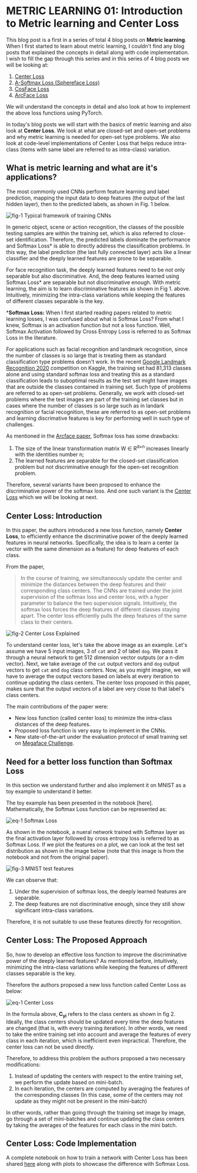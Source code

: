 # METRIC LEARNING 01: Introduction to Metric learning and Center Loss

This blog post is a first in a series of total 4 blog posts on **Metric learning**. When I first started to learn about metric learning, I couldn't find any blog posts that explained the concepts in detail along with code implementation. I wish to fill the gap through this series and in this series of 4 blog posts we will be looking at:

1. [Center Loss](https://kpzhang93.github.io/papers/eccv2016.pdf) 
2. [A-Softmax Loss (Sphereface Loss)](https://arxiv.org/abs/1704.08063) 
3. [CosFace Loss](https://arxiv.org/abs/1801.09414)
4. [ArcFace Loss](https://arxiv.org/abs/1801.07698)

We will understand the concepts in detail and also look at how to implement the above loss functions using PyTorch. 

In today's blog posts we will start with the basics of metric learning and also look at **Center Loss**. We look at what are closed-set and open-set problems and why metric learning is needed for open-set type problems. We also look at code-level implementations of Center Loss that helps reduce intra-class (items with same label are referred to as intra-class) variation. 

## What is metric learning and what are it's applications?
The most commonly used CNNs perform feature learning and label prediction, mapping the input data to deep features (the output of the last hidden layer), then to the predicted labels, as shown in Fig. 1 below.

![](/images/metric-learning-1.png "fig-1 Typical framework of training CNNs")

In generic object, scene or action recognition, the classes of the possible testing samples are within the training set, which is also referred to close-set identification. Therefore, the predicted labels dominate the performance and Softmax Loss* is able to directly address the classification problems. In this way, the label prediction (the last fully connected layer) acts like a linear classifier and the deeply learned features are prone to be separable.

For face recognition task, the deeply learned features need to be not only separable but also discriminative. And, the deep features learned using Softmax Loss* are separable but not discriminative enough. With metric learning, the aim is to learn discriminative features as shown in Fig 1. above. Intuitively, minimizing the intra-class variations while keeping the features of different classes separable is the key.

***Softmax Loss:**
When I first started reading papers related to metric learning losses, I was confused about what is Softmax Loss? From what I knew, Softmax is an activation function but not a loss function. Well, Softmax Activation followed by Cross Entropy Loss is referred to as Softmax Loss in the literature.

For applications such as facial recognition and landmark recognition, since the number of classes is so large that is treating them as standard classification type problems doesn't work. In the recent [Google Landmark Recognition 2020](https://www.kaggle.com/c/landmark-recognition-2020) competition on Kaggle, the training set had 81,313 classes alone and using standard softmax loss and treating this as a standard classification leads to suboptimal results as the test set might have images that are outside the classes contained in training set. Such type of problems are referred to as open-set problems. Generally, we work with closed-set problems where the test images are part of the training set classes but in cases where the number of classes is so large such as in landark recognition or facial recognition, these are referred to as open-set problems and learning discrimative features is key for performing well in such type of challenges. 

As mentioned in the [Arcface paper](https://arxiv.org/abs/1801.07698), Softmax loss has some drawbacks:  
1. The size of the linear transformation matrix W ∈ R<sup>d×n</sup> increases linearly with the identities number n; 
2. The learned features are separable for the closed-set classification problem but not discriminative enough for the open-set recognition problem.

Therefore, several variants have been proposed to enhance the discriminative power of the softmax loss. And one such variant is the [Center Loss](https://kpzhang93.github.io/papers/eccv2016.pdf) which we will be looking at next. 

## Center Loss: Introduction
In this paper, the authors introduced a new loss function, namely **Center Loss**, to efficiently
enhance the discriminative power of the deeply learned features in neural networks. Specifically, the idea is to learn a center (a vector with the same dimension as a feature) for deep features of each class.

From the paper, 
> In the course of training, we simultaneously update the center and minimize the distances between the deep features and their corresponding class centers. The CNNs are trained under the joint supervision of the softmax loss and center loss, with a hyper parameter to balance the two supervision signals. Intuitively, the softmax loss forces the deep features of different classes staying apart. The center loss efficiently pulls the deep features of the same class to their centers.

![](/images/center_loss.jpg "fig-2 Center Loss Explained")

To understand center loss, let's take the above image as an example. Let's assume we have 5 input images, 3 of `cat` and 2 of label `dog`. We pass it through a neural network to get 512 dimension vector outputs (or a n-dim vector). Next, we take average of the `cat` output vectors and `dog` output vectors to get `cat` and `dog` class centers. Now, as you might imagine, we will have to average the output vectors based on labels at every iteration to continue updating the class centers. The center loss proposed in this paper, makes sure that the output vectors of a label are very close to that label's class centers.

The main contributions of the paper were: 
- New loss function (called center loss) to minimize the intra-class distances of the deep features.
- Proposed loss function is very easy to implement in the CNNs.
- New state-of-the-art under the evaluation protocol of small training set on [Megaface Challenge](http://arxiv.org/abs/1505.02108).


## Need for a better loss function than Softmax Loss
In this section we understand further and also implement it on MNIST as a toy example to understand it better.

The toy example has been presented in the notebook [here]. Mathematically, the Softmax Loss function can be represented as: 

![](/images/softmax_loss.png "eq-1 Softmax Loss")

As shown in the notebook, a nueral network trained with Softmax layer as the final activation layer followed by cross entropy loss is referred to as Softmax Loss. If we plot the features on a plot, we can look at the test set distribution as shown in the image below (note that this image is from the notebook and not from the original paper).

![](/images/mnist_test_set.png "fig-3 MNIST test features")

We can observe that: 
1. Under the supervision of softmax loss, the deeply learned features are separable.
2. The deep features are not discriminative enough, since they still show significant intra-class variations.

Therefore, it is not suitable to use these features directly for recognition. 

## Center Loss: The Proposed Approach
So, how to develop an effective loss function to improve the discriminative power of the deeply learned features? As mentioned before, intuitively, minimizing the intra-class variations while keeping the features of different classes separable is the key.

Therefore the authors proposed a new loss function called Center Loss as below:

![](/images/center_loss.png "eq-1 Center Loss")

In the formula above, **C<sub>yi</sub>** refers to the class centers as shown in fig 2. Ideally, the class centers should be updated every time the deep features are changed (that is, with every training iteration). In other words, we need to take the entire training set into account and average the features of every class in each iteration, which is inefficient even impractical. Therefore, the center loss can not be used directly.

Therefore, to address this problem the authors proposed a two necessary modifications: 
1. Instead of updating the centers with respect to the entire training set, we perform the update based on mini-batch. 
2. In each iteration, the centers are computed by averaging the features of the corresponding classes (In this case, some of the centers may not update as they might not be present in the mini-batch)

In other words, rather than going through the training set image by image, go through a set of mini-batches and continue updating the class centers by taking the averages of the features for each class in the mini batch.

## Center Loss: Code Implementation 
A complete notebook on how to train a network with Center Loss has been shared [here](https://github.com/amaarora/amaarora.github.io/blob/master/nbs/Understanding%20Metric%20Learning.ipynb) along with plots to showcase the difference with Softmax Loss.
